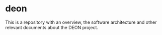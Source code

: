 # deon
This is a repository with an overview, the software architecture and other relevant documents about the DEON project.
